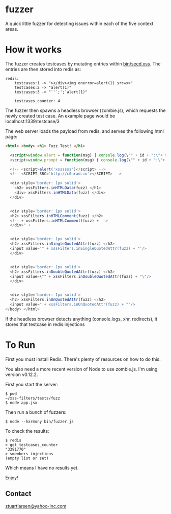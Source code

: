 # fuzzer

A quick little fuzzer for detecting issues within each of the five context areas.

# How it works

The fuzzer creates testcases by mutating entries within [bin/seed.xss](bin/seed.xss). The entries are then stored into redis as:

```
redis:
	testcases:1 -> "></div><img onerror=alert(1) src=x>"
	testcases:2 -> "alert(1)"
	testcases:3 -> "`'`;';`alert(1)"

	testcases_counter: 4
```

The fuzzer then spawns a headless browser (zombie.js), which requests the newly created test case. An example page would be localhost:1339/testcase/3

The web server loads the payload from redis, and serves the following html page:

```html
<html> <body> <h1> Fuzz Test! </h1>

  <script>window.alert = function(msg) { console.log(\"" + id + ":\"+ msg) } </script>
  <script>window.prompt = function(msg) { console.log(\"" + id + ":\"+ msg) } </script>

  <!-- <script>alert('xssssss')</script> -->
  <!-- <SCRIPT SRC='http://c0nrad.io'></SCRIPT> -->

  <div style='border: 1px solid'>
    <h2> xssFilters.inHTMLData(fuzz) </h1>
    <div> xssFilters.inHTMLData(fuzz) </div>
  </div>


  <div style='border: 1px solid'>
  <h2> xssFilters.inHTMLComment(fuzz) </h2>
  <!-- + xssFilters.inHTMLComment(fuzz) + -->
  </div>" +


  <div style='border: 1px solid'>
  <h2> xssFilters.inSingleQuotedAttr(fuzz) </h2>
  <input value='" + xssFilters.inSingleQuotedAttr(fuzz) + "'/>
  </div>


  <div style='border: 1px solid'>
  <h2> xssFilters.inDoubleQuotedAttr(fuzz) </h2>
  <input value=\"" + xssFilters.inDoubleQuotedAttr(fuzz) + "\"/>
  </div>


  <div style='border: 1px solid'>
  <h2> xssFilters.inUnQuotedAttr(fuzz) </h2>
  <input value=" + xssFilters.inUnQuotedAttr(fuzz) + "'/>
</body> </html>
```

If the headless browser detects anything (console.logs, xhr, redirects), it stores that testcase in redis:injections

# To Run

First you must install Redis. There's plenty of resources on how to do this.

You also need a more recent version of Node to use zombie.js. I'm using version v0.12.2.

First you start the server:

```
$ pwd
~/xss-filters/tests/fuzz
$ node app.jsx
```

Then run a bunch of fuzzers:
```
$ node --harmony bin/fuzzer.js
```

To check the results:
```
$ redis
> get testcases_counter
"3391770"
> smembers injections
(empty list or set)
```

Which means I have no results yet.

Enjoy!

## Contact

stuartlarsen@yahoo-inc.com
